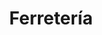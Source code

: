---
title: "Ferretería"
url: /ciudad-autonoma-de-buenos-aires/ferreteria-monteagudo/
shop: hardware
---